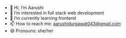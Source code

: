 - 👋 Hi, I’m Aarushi
- 👀 I’m interested in full stack web development
- 🌱 I’m currently learning frontend
- 📫 How to reach me: aarushidurgawat043@gmail.com
- 😄 Pronouns: she/her

<!---
aarushidurgawat23/aarushidurgawat23 is a ✨ special ✨ repository because its `README.md` (this file) appears on your GitHub profile.
You can click the Preview link to take a look at your changes.
--->
